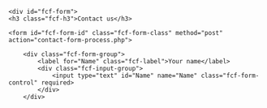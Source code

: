 <!DOCTYPE html>
<head>
    <meta charset="utf-8">
    <meta name="viewport" content="width=device-width, initial-scale=1, shrink-to-fit=no">
    <title>contact form</title>
    </head>
    <div class="fcf-body">

    <div id="fcf-form">
    <h3 class="fcf-h3">Contact us</h3>

    <form id="fcf-form-id" class="fcf-form-class" method="post" action="contact-form-process.php">
        
        <div class="fcf-form-group">
            <label for="Name" class="fcf-label">Your name</label>
            <div class="fcf-input-group">
                <input type="text" id="Name" name="Name" class="fcf-form-control" required>
            </div>
        </div>
